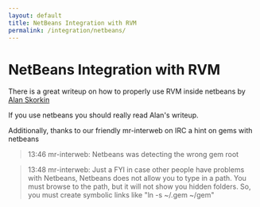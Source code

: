```yaml
---
layout: default
title: NetBeans Integration with RVM
permalink: /integration/netbeans/
---
```


# NetBeans Integration with RVM

There is a great writeup on how to properly use RVM inside netbeans by
[Alan Skorkin](http://www.skorks.com/2010/01/using-multiple-rubies-seamlessly-on-the-one-machine-with-rvm/comment-page-1/#comment-3422)

If you use netbeans you should really read Alan's writeup.

Additionally, thanks to our friendly mr-interweb on IRC a hint on gems with netbeans

> 13:46 mr-interweb: Netbeans was detecting the wrong gem root


> 13:48 mr-interweb: Just a FYI in case other people have problems with
Netbeans, Netbeans does not allow you to type in a path. You must browse to the
path, but it will not show you hidden folders. So, you must create symbolic
links like "ln -s ~/.gem ~/gem"
